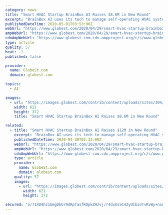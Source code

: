 ```yaml
---
category: news
title: "Smart HVAC Startup BrainBox AI Raises $8.6M in New Round"
excerpt: "BrainBox AI uses its tech to manage self-operating HVAC systems for buildings and says it can reduce energy costs by up to 25%."
publishedDateTime: 2020-05-01T03:53:00Z
webUrl: "https://www.globest.com/2020/04/29/smart-hvac-startup-brainbox-ai-raises-12m-in-new-round/"
ampWebUrl: "https://www.globest.com/2020/04/29/smart-hvac-startup-brainbox-ai-raises-12m-in-new-round/?amp=1"
cdnAmpWebUrl: "https://www-globest-com.cdn.ampproject.org/c/s/www.globest.com/2020/04/29/smart-hvac-startup-brainbox-ai-raises-12m-in-new-round/?amp=1"
type: article
quality: 57
heat: -1
published: false

provider:
  name: GlobeSt.com
  domain: globest.com

topics:
  - AI

images:
  - url: "https://images.globest.com/contrib/content/uploads/sites/304/2020/04/Artificial-Intelligence-user.jpg"
    width: 621
    height: 372
    title: "Smart HVAC Startup BrainBox AI Raises $8.6M in New Round"

related:
  - title: "Smart HVAC Startup BrainBox AI Raises $12M in New Round"
    excerpt: "BrainBox AI uses its tech to manage self-operating HVAC systems for buildings and says it can reduce energy costs by up to 25%."
    publishedDateTime: 2020-04-30T02:33:00Z
    webUrl: "https://www.globest.com/2020/04/29/smart-hvac-startup-brainbox-ai-raises-12m-in-new-round/"
    ampWebUrl: "https://www.globest.com/2020/04/29/smart-hvac-startup-brainbox-ai-raises-12m-in-new-round/?amp=1"
    cdnAmpWebUrl: "https://www-globest-com.cdn.ampproject.org/c/s/www.globest.com/2020/04/29/smart-hvac-startup-brainbox-ai-raises-12m-in-new-round/?amp=1"
    type: article
    provider:
      name: GlobeSt.com
      domain: globest.com
    quality: 57
    images:
      - url: "https://images.globest.com/contrib/content/uploads/sites/304/2020/04/Artificial-Intelligence-user.jpg"
        width: 621
        height: 372

secured: "o/71XD4hz1GmgDbUr9dRpTasfRDpkZHJvj/r4dxXsSC42yUCbzoTvRvWy+noqodXpA/YFtW/9Yi443rXuBKSZjje9y/RbrXMhhog9zZHFj0yhEecVOv+FJhMaPmu79xtFDGiWOXOeI5Z0QMgJDy+jBKW50F4xYsEicooRuS+TbZ55c67uJJeNuM0UGoztGutCkIpRXXwIc30B9nPrPrF/27fS+/G99fiQb/bH0uuX7tB/Trmhx0tmTeAKyZj1J1MDk1FHQ9XL4nlxNaWJNEhOJHMzcL5lekquco2yZqfM6NfSSKYwshQFJghNbqScq51;nlgQ9Qx3vjRnzBArnNTrbA=="
---
```


